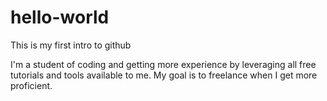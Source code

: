 # hello-world
This is my first intro to github

I'm a student of coding and getting more experience by leveraging all free tutorials and tools available to me.
My goal is to freelance when I get more proficient.
